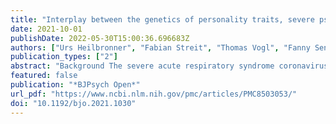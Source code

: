 ```yaml
---
title: "Interplay between the genetics of personality traits, severe psychiatric disorders and COVID-19 host genetics in the susceptibility to SARS-CoV-2 infection"
date: 2021-10-01
publishDate: 2022-05-30T15:00:36.696683Z
authors: ["Urs Heilbronner", "Fabian Streit", "Thomas Vogl", "Fanny Senner", "Sabrina K. Schaupp", "Daniela Reich-Erkelenz", "Sergi Papiol", "Mojtaba Oraki Kohshour", "Farahnaz Klöhn-Saghatolislam", "Janos L. Kalman", "Maria Heilbronner", "Katrin Gade", "Ashley L. Comes", "Monika Budde", "Till F. M. Andlauer", "Heike Anderson-Schmidt", "Kristina Adorjan", "Til Stürmer", "Adrian Loerbroks", "Manfred Amelang", "Eric Poisel", "Jerome Foo", "Stefanie Heilmann-Heimbach", "Andreas J. Forstner", "Franziska Degenhardt", "Jörg Zimmermann", "Jens Wiltfang", "Martin von Hagen", "Carsten Spitzer", "Max Schmauss", "Eva Reininghaus", "Jens Reimer", "Carsten Konrad", "Georg Juckel", "Fabian U. Lang", "Markus Jäger", "Christian Figge", "Andreas J. Fallgatter", "Detlef E. Dietrich", "Udo Dannlowski", "Bernhardt T. Baune", "Volker Arolt", "Ion-George Anghelescu", "Markus M. Nöthen", "Stephanie H. Witt", "Ole A. Andreassen", "Chi-Hua Chen", "Peter Falkai", "Marcella Rietschel", "Thomas G. Schulze", "Eva C. Schulte"]
publication_types: ["2"]
abstract: "Background The severe acute respiratory syndrome coronavirus 2 (SARS-CoV-2) pandemic, with its impact on our way of life, is affecting our experiences and mental health. Notably, individuals with mental disorders have been reported to have a higher risk of contracting SARS-CoV-2. Personality traits could represent an important determinant of preventative health behaviour and, therefore, the risk of contracting the virus.  Aims We examined overlapping genetic underpinnings between major psychiatric disorders, personality traits and susceptibility to SARS-CoV-2 infection.  Method Linkage disequilibrium score regression was used to explore the genetic correlations of coronavirus disease 2019 (COVID-19) susceptibility with psychiatric disorders and personality traits based on data from the largest available respective genome-wide association studies (GWAS). In two cohorts (the PsyCourse (n = 1346) and the HeiDE (n = 3266) study), polygenic risk scores were used to analyse if a genetic association between, psychiatric disorders, personality traits and COVID-19 susceptibility exists in individual-level data.  Results We observed no significant genetic correlations of COVID-19 susceptibility with psychiatric disorders. For personality traits, there was a significant genetic correlation for COVID-19 susceptibility with extraversion (P = 1.47 × 10−5; genetic correlation 0.284). Yet, this was not reflected in individual-level data from the PsyCourse and HeiDE studies.  Conclusions We identified no significant correlation between genetic risk factors for severe psychiatric disorders and genetic risk for COVID-19 susceptibility. Among the personality traits, extraversion showed evidence for a positive genetic association with COVID-19 susceptibility, in one but not in another setting. Overall, these findings highlight a complex contribution of genetic and non-genetic components in the interaction between COVID-19 susceptibility and personality traits or mental disorders."
featured: false
publication: "*BJPsych Open*"
url_pdf: "https://www.ncbi.nlm.nih.gov/pmc/articles/PMC8503053/"
doi: "10.1192/bjo.2021.1030"
---
```


